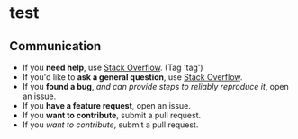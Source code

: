 # test

## Communication

- If you **need help**, use [Stack Overflow](https://stackoverflow.com/questions/tagged). (Tag 'tag')
- If you'd like to **ask a general question**, use [Stack Overflow](https://stackoverflow.com/questions/tagged/tag).
- If you **found a bug**, _and can provide steps to reliably reproduce it_, open an issue.
- If you **have a feature request**, open an issue.
- If you **want to contribute**, submit a pull request.
- If you *want to contribute*, submit a pull request.
